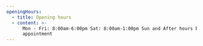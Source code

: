 ```yaml
---
openingHours:
  - title: Opening hours
  - content: >-
      Mon - Fri: 8:00am-6:00pm Sat: 8:00am-1:00pm Sun and After hours by
      appointment
---
```


